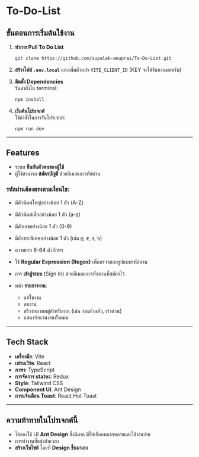 
# To-Do-List

## ขั้นตอนการเริ่มต้นใช้งาน
1. **ทำการ Pull To Do List**  
   ```bash
   git clone https://github.com/supalak-anuprai/To-Do-List.git
   ```

2. **สร้างไฟล์ `.env.local`** และเพิ่มตัวแปร `VITE_CLIENT_ID` (KEY จะได้รับทางเมลครับ)

3. **ติดตั้ง Dependencies**  
   รันคำสั่งใน terminal:
   ```bash
   npm install
   ```

4. **เริ่มต้นโปรเจกต์**  
   ใช้คำสั่งในการรันโปรเจกต์:
   ```bash
   npm run dev
   ```

---

## Features

- ระบบ **ยืนยันตัวตนของผู้ใช้**
- ผู้ใช้สามารถ **สมัครบัญชี** ด้วยอีเมลและรหัสผ่าน

### รหัสผ่านต้องตรงตามเงื่อนไข:
- มีตัวพิมพ์ใหญ่อย่างน้อย 1 ตัว (A-Z)
- มีตัวพิมพ์เล็กอย่างน้อย 1 ตัว (a-z)
- มีตัวเลขอย่างน้อย 1 ตัว (0-9)
- มีอักขระพิเศษอย่างน้อย 1 ตัว (เช่น `@`, `#`, `$`, `%`)
- ความยาว 8-64 ตัวอักษร
- ใช้ **Regular Expression (Regex)** เพื่อตรวจสอบรูปแบบรหัสผ่าน

- การ **เข้าสู่ระบบ** (Sign In) ด้วยอีเมลและรหัสผ่านที่สมัครไว้

- หน้า **รายการงาน**:
  - แก้ไขงาน
  - ลบงาน
  - สร้างหมวดหมู่สำหรับงาน (เช่น งานส่วนตัว, เร่งด่วน)
  - แสดงจำนวนงานทั้งหมด

---

## Tech Stack

- **เครื่องมือ**: Vite
- **เฟรมเวิร์ค**: React
- **ภาษา**: TypeScript
- **การจัดการ stateะ**: Redux
- **Style**: Tailwind CSS
- **Component UI**: Ant Design
- **การแจ้งเตือน Toast**: React Hot Toast

---

## ความท้าทายในโปรเจกต์นี้

- ได้ลองใช้ UI **Ant Design** ซึ่งดีมาก มีให้เลือกหลากหลายและใช้งานง่าย
- การทำงานที่แข่งกับเวลา
- **สร้างเว็บไซต์** โดยที่ **Design ขึ้นมาเอง**
